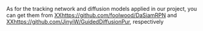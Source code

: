 As for the tracking network and diffusion models applied in our project, you can get them from [XX](https://github.com/foolwood/DaSiamRPN)https://github.com/foolwood/DaSiamRPN and [XX](https://github.com/JinyiW/GuidedDiffusionPur)https://github.com/JinyiW/GuidedDiffusionPur, respectively
